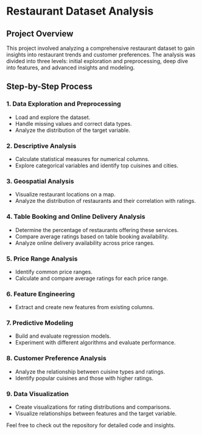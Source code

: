 # Restaurant Dataset Analysis

## Project Overview
This project involved analyzing a comprehensive restaurant dataset to gain insights into restaurant trends and customer preferences. 
The analysis was divided into three levels: initial exploration and preprocessing, deep dive into features, and advanced insights and modeling.

## Step-by-Step Process

### 1. Data Exploration and Preprocessing
* Load and explore the dataset.
* Handle missing values and correct data types.
* Analyze the distribution of the target variable.

### 2. Descriptive Analysis
* Calculate statistical measures for numerical columns.
* Explore categorical variables and identify top cuisines and cities.

### 3. Geospatial Analysis
* Visualize restaurant locations on a map.
* Analyze the distribution of restaurants and their correlation with ratings.
 
### 4. Table Booking and Online Delivery Analysis
* Determine the percentage of restaurants offering these services.
* Compare average ratings based on table booking availability.
* Analyze online delivery availability across price ranges.

### 5. Price Range Analysis
* Identify common price ranges.
* Calculate and compare average ratings for each price range.

### 6. Feature Engineering
* Extract and create new features from existing columns.

### 7. Predictive Modeling
* Build and evaluate regression models.
* Experiment with different algorithms and evaluate performance.

### 8. Customer Preference Analysis
* Analyze the relationship between cuisine types and ratings.
* Identify popular cuisines and those with higher ratings.

### 9. Data Visualization
* Create visualizations for rating distributions and comparisons.
* Visualize relationships between features and the target variable.


Feel free to check out the repository for detailed code and insights.
